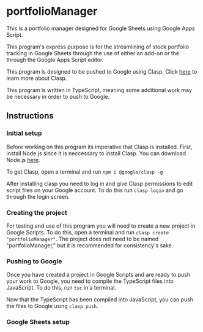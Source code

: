 # portfolioManager
This is a portfolio manager designed for Google Sheets using Google Apps Script.

This program's express purpose is for the streamlining of stock portfolio tracking in Google Sheets through the use of either an add-on or the through the Google Apps Script editor.

This program is designed to be pushed to Google using Clasp. Click [here](https://github.com/google/clasp) to learn more about Clasp.

This program is written in TypeScript, meaning some additional work may be necessary in order to push to Google. 

## Instructions
### Initial setup
Before working on this program its imperative that Clasp is installed. 
First, install Node.js since it is neccessary to install Clasp. You can download Node.js [here](https://nodejs.org/en/download/).

To get Clasp, open a terminal and run `npm i @google/clasp -g`

After installing clasp you need to log in and give Clasp permissions to edit script files on your Google account. To do this run `clasp login` and go through the login screen.

### Creating the project
For testing and use of this program you will need to create a new project in Google Scripts. To do this, open a terminal and run  `clasp create "portfolioManager"`. The project does not need to be named "portfolioManager," but it is recommended for consistency's sake.

### Pushing to Google
Once you have created a project in Google Scripts and are ready to push your work to Google, you need to compile the TypeScript files into JavaScript.
To do this, run `tsc` in a terminal.

Now that the TypeScript has been compiled into JavaScript, you can push the files to Google using `clasp push`. 

### Google Sheets setup
